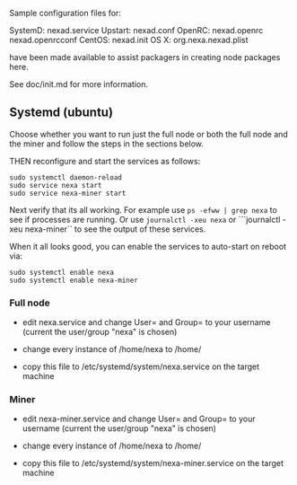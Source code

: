 Sample configuration files for:

SystemD: nexad.service
Upstart: nexad.conf
OpenRC:  nexad.openrc
         nexad.openrcconf
CentOS:  nexad.init
OS X:    org.nexa.nexad.plist

have been made available to assist packagers in creating node packages here.

See doc/init.md for more information.


## Systemd (ubuntu)

Choose whether you want to run just the full node or both the full node and the miner and follow the steps in the sections below.  

THEN reconfigure and start the services as follows:
```
sudo systemctl daemon-reload
sudo service nexa start
sudo service nexa-miner start
```

Next verify that its all working.  For example use ```ps -efww | grep nexa``` to see if processes are running.  Or use ```journalctl -xeu nexa``` or ```journalctl -xeu nexa-miner`` to see the output of these services.  

When it all looks good, you can enable the services to auto-start on reboot via:

```
sudo systemctl enable nexa
sudo systemctl enable nexa-miner
```

### Full node

 * edit nexa.service and change User= and Group= to your username (current the user/group "nexa" is chosen)
 * change every instance of /home/nexa to /home/<your username>
 
 * copy this file to /etc/systemd/system/nexa.service on the target machine
 
### Miner

 * edit nexa-miner.service and change User= and Group= to your username (current the user/group "nexa" is chosen)
 * change every instance of /home/nexa to /home/<your username>
 
 * copy this file to /etc/systemd/system/nexa-miner.service on the target machine


